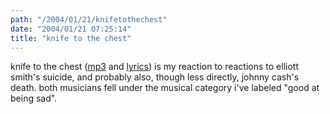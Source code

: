 ```yaml
---
path: "/2004/01/21/knifetothechest" 
date: "2004/01/21 07:25:14" 
title: "knife to the chest" 
---
```

knife to the chest (<a href="http://music.randomchaos.com/mp3s/scott_reynen/knife_to_the_chest.mp3">mp3</a> and <a href="http://www.randomchaos.com/document.php?source=lyrics/scott_reynen/knife_to_the_chest">lyrics</a>) is my reaction to reactions to elliott smith's suicide, and probably also, though less directly, johnny cash's death. both musicians fell under the musical category i've labeled "good at being sad".
